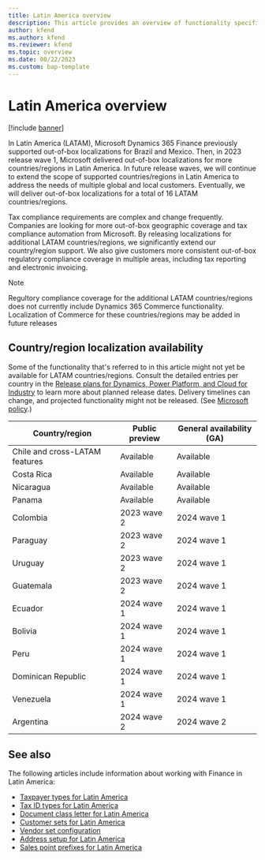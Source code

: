 ```yaml
---
title: Latin America overview
description: This article provides an overview of functionality specific to Latin American.
author: kfend
ms.author: kfend
ms.reviewer: kfend 
ms.topic: overview
ms.date: 08/22/2023
ms.custom: bap-template 
---
```


# Latin America overview

[!include [banner](../../includes/banner.md)]

In Latin America (LATAM), Microsoft Dynamics 365 Finance previously supported out-of-box localizations for Brazil and Mexico. Then, in 2023 release wave 1, Microsoft delivered out-of-box localizations for more countries/regions in Latin America. In future release waves, we will continue to extend the scope of supported countries/regions in Latin America to address the needs of multiple global and local customers. Eventually, we will deliver out-of-box localizations for a total of 16 LATAM countries/regions.

Tax compliance requirements are complex and change frequently. Companies are looking for more out-of-box geographic coverage and tax compliance automation from Microsoft. By releasing localizations for additional LATAM countries/regions, we significantly extend our country/region support. We also give customers more consistent out-of-box regulatory compliance coverage in multiple areas, including tax reporting and electronic invoicing.

> [!NOTE]
> Regultory compliance coverage for the additional LATAM countries/regions does not currently include Dynamics 365 Commerce functionality. Localization of Commerce for these countries/regions may be added in future releases

## Country/region localization availability

Some of the functionality that's referred to in this article might not yet be available for LATAM countries/regions. Consult the detailed entries per country in the [Release plans for Dynamics, Power Platform, and Cloud for Industry](/dynamics365/release-plans/) to learn more about planned release dates. Delivery timelines can change, and projected functionality might not be released. (See [Microsoft policy](https://go.microsoft.com/fwlink/p/?linkid=2007332).)

| Country/region | Public preview | General availability (GA) |
|----------------|----------------|----|
| Chile and cross-LATAM features | Available | Available |
| Costa Rica | Available | Available |
| Nicaragua | Available | Available |
| Panama | Available | Available |
| Colombia | 2023 wave 2 | 2024 wave 1 |
| Paraguay | 2023 wave 2  | 2024 wave 1 |
| Uruguay | 2023 wave 2 | 2024 wave 1 |
| Guatemala | 2023 wave 2 | 2024 wave 1 |
| Ecuador | 2024 wave 1 | 2024 wave 1 |
| Bolivia | 2024 wave 1  | 2024 wave 1 |
| Peru | 2024 wave 1  | 2024 wave 1 |
| Dominican Republic | 2024 wave 1 | 2024 wave 1 |
| Venezuela | 2024 wave 1 | 2024 wave 1 |
| Argentina | 2024 wave 2 | 2024 wave 2 |

## See also

The following articles include information about working with Finance in Latin America:

- [Taxpayer types for Latin America](ltm-core-taxpayer-type.md)
- [Tax ID types for Latin America](ltm-core-tax-id-type.md)
- [Document class letter for Latin America](ltm-core-document-class-letter.md)
- [Customer sets for Latin America](ltm-core-customers-set.md)
- [Vendor set configuration](ltm-core-vendors-set.md)
- [Address setup for Latin America](ltm-core-address-setup.md)
- [Sales point prefixes for Latin America](ltm-core-sales-point-prefixes.md)
